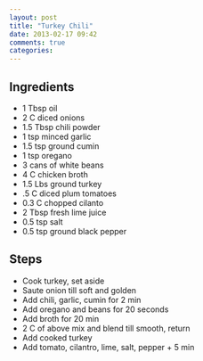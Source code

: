 ```yaml
---
layout: post
title: "Turkey Chili"
date: 2013-02-17 09:42
comments: true
categories: 
---
```

## Ingredients
* 1 Tbsp oil
* 2 C diced onions
* 1.5 Tbsp chili powder
* 1 tsp minced garlic
* 1.5 tsp ground cumin
* 1 tsp oregano
* 3 cans of white beans
* 4 C chicken broth
* 1.5 Lbs ground turkey
* .5 C diced plum tomatoes
* 0.3 C chopped cilanto
* 2 Tbsp fresh lime juice
* 0.5 tsp salt
* 0.5 tsp ground black pepper

## Steps
* Cook turkey, set aside
* Saute onion till soft and golden
* Add chili, garlic, cumin for 2 min
* Add oregano and beans for 20 seconds
* Add broth for 20 min
* 2 C of above mix and blend till smooth, return
* Add cooked turkey
* Add tomato, cilantro, lime, salt, pepper + 5 min
